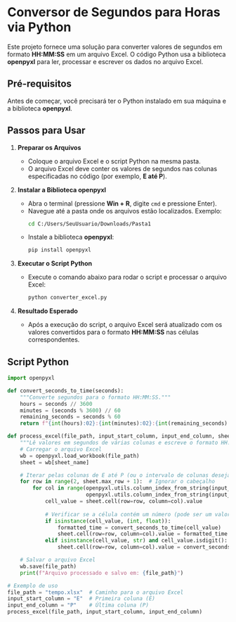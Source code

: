# **Conversor de Segundos para Horas via Python**

Este projeto fornece uma solução para converter valores de segundos em formato **HH:MM:SS** em um arquivo Excel. O código Python usa a biblioteca **openpyxl** para ler, processar e escrever os dados no arquivo Excel.

## **Pré-requisitos**

Antes de começar, você precisará ter o Python instalado em sua máquina e a biblioteca **openpyxl**.

## **Passos para Usar**

1. **Preparar os Arquivos**
   - Coloque o arquivo Excel e o script Python na mesma pasta. 
   - O arquivo Excel deve conter os valores de segundos nas colunas especificadas no código (por exemplo, **E até P**).

2. **Instalar a Biblioteca openpyxl**
   - Abra o terminal (pressione **Win + R**, digite `cmd` e pressione Enter).
   - Navegue até a pasta onde os arquivos estão localizados. Exemplo:
     ```bash
     cd C:/Users/SeuUsuario/Downloads/Pasta1
     ```
   - Instale a biblioteca **openpyxl**:
     ```bash
     pip install openpyxl
     ```

3. **Executar o Script Python**
   - Execute o comando abaixo para rodar o script e processar o arquivo Excel:
     ```bash
     python converter_excel.py
     ```

4. **Resultado Esperado**
   - Após a execução do script, o arquivo Excel será atualizado com os valores convertidos para o formato **HH:MM:SS** nas células correspondentes.

## **Script Python**

```python
import openpyxl

def convert_seconds_to_time(seconds):
    """Converte segundos para o formato HH:MM:SS."""
    hours = seconds // 3600
    minutes = (seconds % 3600) // 60
    remaining_seconds = seconds % 60
    return f"{int(hours):02}:{int(minutes):02}:{int(remaining_seconds):02}"

def process_excel(file_path, input_start_column, input_end_column, sheet_name="Sheet1"):
    """Lê valores em segundos de várias colunas e escreve o formato HH:MM:SS em outras células."""
    # Carregar o arquivo Excel
    wb = openpyxl.load_workbook(file_path)
    sheet = wb[sheet_name]

    # Iterar pelas colunas de E até P (ou o intervalo de colunas desejado)
    for row in range(2, sheet.max_row + 1):  # Ignorar o cabeçalho
        for col in range(openpyxl.utils.column_index_from_string(input_start_column),
                         openpyxl.utils.column_index_from_string(input_end_column) + 1):
            cell_value = sheet.cell(row=row, column=col).value
            
            # Verificar se a célula contém um número (pode ser um valor ou fórmula)
            if isinstance(cell_value, (int, float)):
                formatted_time = convert_seconds_to_time(cell_value)
                sheet.cell(row=row, column=col).value = formatted_time
            elif isinstance(cell_value, str) and cell_value.isdigit():  # Verifica se é um número em formato de string
                sheet.cell(row=row, column=col).value = convert_seconds_to_time(int(cell_value))

    # Salvar o arquivo Excel
    wb.save(file_path)
    print(f"Arquivo processado e salvo em: {file_path}")

# Exemplo de uso
file_path = "tempo.xlsx"  # Caminho para o arquivo Excel
input_start_column = "E"  # Primeira coluna (E)
input_end_column = "P"    # Última coluna (P)
process_excel(file_path, input_start_column, input_end_column)
